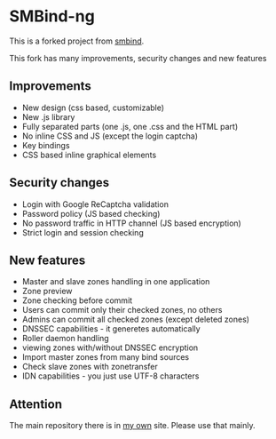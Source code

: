 # SMBind-ng
This is a forked project from [smbind](http://sourceforge.net/projects/smbind/).

This fork has many improvements, security changes and new features

## Improvements
 * New design (css based, customizable)
 * New .js library
 * Fully separated parts (one .js, one .css and the HTML part)
 * No inline CSS and JS (except the login captcha)
 * Key bindings
 * CSS based inline graphical elements

## Security changes
 * Login with Google ReCaptcha validation
 * Password policy (JS based checking)
 * No password traffic in HTTP channel (JS based encryption)
 * Strict login and session checking

## New features
 * Master and slave zones handling in one application
 * Zone preview
 * Zone checking before commit
 * Users can commit only their checked zones, no others
 * Admins can commit all checked zones (except deleted zones)
 * DNSSEC capabilities - it generetes automatically
  * Roller daemon handling
  * viewing zones with/without DNSSEC encryption
 * Import master zones from many bind sources
 * Check slave zones with zonetransfer
 * IDN capabilities - you just use UTF-8 characters

## Attention
The main repository there is in [my own](https://git.myonline.hu/pty/smbind-ng)
site. Please use that mainly.